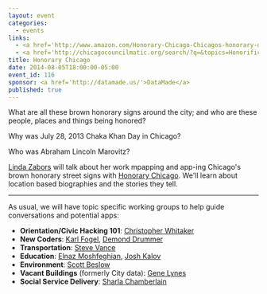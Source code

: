 ```yaml
---
layout: event
categories: 
  - events
links:
  - <a href='http://www.amazon.com/Honorary-Chicago-Chicagos-honorary-designations/dp/149604911X/'>Honorary Chicago - The who, where and why of Chicago's honorary designations</a>
  - <a href='http://chicagocouncilmatic.org/search/?q=&topics=Honorifics'>Honorifics passed by Chicago City Council</a>
title: Honorary Chicago
date: 2014-08-05T18:00:00-05:00
event_id: 116
sponsor: <a href='http://datamade.us/'>DataMade</a>
published: true
---
```


What are all these brown honorary signs around the city; and who are these people, places and things being honored? 

Why was July 28, 2013 Chaka Khan Day in Chicago? 

Who was Abraham Lincoln Marovitz?

[Linda Zabors](https://www.linkedin.com/in/lindazabors) will talk about her work mpapping and app-ing Chicago's brown honorary street signs with [Honorary Chicago](http://honorarychicago.com/). We'll learn about location based biographies and the stories they tell.

---

As usual, we will have topic specific working groups to help guide conversations and potential apps:

* __Orientation/Civic Hacking 101__: [Christopher Whitaker](https://twitter.com/CivicWhitaker)
* __New Coders__: [Karl Fogel](https://twitter.com/kfogel), [Demond Drummer](https://twitter.com/citizendrummer)
* __Transportation__: [Steve Vance](https://twitter.com/stevevance)
* __Education__: [Elnaz Moshfeghian](https://twitter.com/elnazem), [Josh Kalov](https://twitter.com/shua123)
* __Environment__: [Scott Beslow](https://twitter.com/sbeslow)
* __Vacant Buildings__ (formerly City data): [Gene Lynes](https://twitter.com/Geneorama)
* __Social Service Delivery__: [Sharla Chamberlain](https://twitter.com/sharlalikesyou)